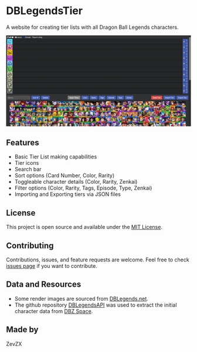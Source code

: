 # DBLegendsTier

A website for creating tier lists with all Dragon Ball Legends characters.

![DBLegendsTier](./assets/README_img.webp)

## Features

- Basic Tier List making capabilities
- Tier icons
- Search bar
- Sort options (Card Number, Color, Rarity)
- Toggleable character details (Color, Rarity, Zenkai)
- Filter options (Color, Rarity, Tags, Episode, Type, Zenkai)
- Importing and Exporting tiers via JSON files

## License

This project is open source and available under the [MIT License](LICENSE).

## Contributing

Contributions, issues, and feature requests are welcome. Feel free to check [issues page](https://github.com/ZevZX/DragonBallLegendsTierList/issues) if you want to contribute.

## Data and Resources
- Some render images are sourced from [DBLegends.net](https://dblegends.net/).
- The github repository [DBLegendsAPI](https://github.com/feijoes/DBlegendsAPI) was used to extract the initial character data from [DBZ Space](https://legends.dbz.space/).

## Made by

ZevZX